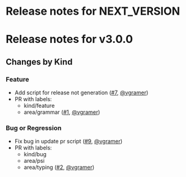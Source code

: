 # Release notes for NEXT_VERSION

# Release notes for v3.0.0

## Changes by Kind

### Feature

- Add script for release not generation ([#7](https://github.com/vgramer/release-note-test/pull/7), [@vgramer](https://github.com/vgramer))
- PR with labels: 
  - kind/feature 
  - area/grammar ([#1](https://github.com/vgramer/release-note-test/pull/1), [@vgramer](https://github.com/vgramer))

### Bug or Regression

- Fix bug in update pr script ([#9](https://github.com/vgramer/release-note-test/pull/9), [@vgramer](https://github.com/vgramer))
- PR with labels: 
  - kind/bug
  - area/psi
  - area/typing ([#2](https://github.com/vgramer/release-note-test/pull/2), [@vgramer](https://github.com/vgramer))




